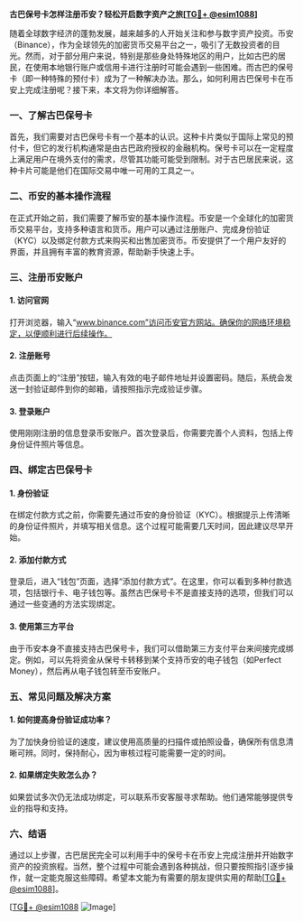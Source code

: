**古巴保号卡怎样注册币安？轻松开启数字资产之旅[[TG💪+ @esim1088](https://t.me/s/esim1088)]**

随着全球数字经济的蓬勃发展，越来越多的人开始关注和参与数字资产投资。币安（Binance），作为全球领先的加密货币交易平台之一，吸引了无数投资者的目光。然而，对于部分用户来说，特别是那些身处特殊地区的用户，比如古巴的居民，在使用本地银行账户或信用卡进行注册时可能会遇到一些困难。而古巴的保号卡（即一种特殊的预付卡）成为了一种解决办法。那么，如何利用古巴保号卡在币安上完成注册呢？接下来，本文将为你详细解答。

### 一、了解古巴保号卡

首先，我们需要对古巴保号卡有一个基本的认识。这种卡片类似于国际上常见的预付卡，但它的发行机构通常是由古巴政府授权的金融机构。保号卡可以在一定程度上满足用户在境外支付的需求，尽管其功能可能受到限制。对于古巴居民来说，这种卡片可能是他们在国际交易中唯一可用的工具之一。

### 二、币安的基本操作流程

在正式开始之前，我们需要了解币安的基本操作流程。币安是一个全球化的加密货币交易平台，支持多种语言和货币。用户可以通过注册账户、完成身份验证（KYC）以及绑定付款方式来购买和出售加密货币。币安提供了一个用户友好的界面，并且拥有丰富的教育资源，帮助新手快速上手。

### 三、注册币安账户

#### 1. 访问官网
打开浏览器，输入“www.binance.com”访问币安官方网站。确保你的网络环境稳定，以便顺利进行后续操作。

#### 2. 注册账号
点击页面上的“注册”按钮，输入有效的电子邮件地址并设置密码。随后，系统会发送一封验证邮件到你的邮箱，请按照指示完成验证步骤。

#### 3. 登录账户
使用刚刚注册的信息登录币安账户。首次登录后，你需要完善个人资料，包括上传身份证件照片等信息。

### 四、绑定古巴保号卡

#### 1. 身份验证
在绑定付款方式之前，你需要先通过币安的身份验证（KYC）。根据提示上传清晰的身份证件照片，并填写相关信息。这个过程可能需要几天时间，因此建议尽早开始。

#### 2. 添加付款方式
登录后，进入“钱包”页面，选择“添加付款方式”。在这里，你可以看到多种付款选项，包括银行卡、电子钱包等。虽然古巴保号卡不是直接支持的选项，但我们可以通过一些变通的方法实现绑定。

#### 3. 使用第三方平台
由于币安本身不直接支持古巴保号卡，我们可以借助第三方支付平台来间接完成绑定。例如，可以先将资金从保号卡转移到某个支持币安的电子钱包（如Perfect Money），然后再从电子钱包转至币安账户。

### 五、常见问题及解决方案

#### 1. 如何提高身份验证成功率？
为了加快身份验证的速度，建议使用高质量的扫描件或拍照设备，确保所有信息清晰可辨。同时，保持耐心，因为审核过程可能需要一定的时间。

#### 2. 如果绑定失败怎么办？
如果尝试多次仍无法成功绑定，可以联系币安客服寻求帮助。他们通常能够提供专业的指导和支持。

### 六、结语

通过以上步骤，古巴居民完全可以利用手中的保号卡在币安上完成注册并开始数字资产的投资旅程。当然，整个过程中可能会遇到各种挑战，但只要按照指引逐步操作，就一定能克服这些障碍。希望本文能为有需要的朋友提供实用的帮助[[TG💪+ @esim1088](https://t.me/s/esim1088)]。

[[TG💪+ @esim1088](https://t.me/s/esim1088) ![Image](https://i.postimg.cc/4NQfJmqS/Snipaste-2025-05-13-00-14-12.png)]